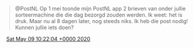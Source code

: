 > @PostNL Op 1 mei toonde mijn PostNL app 2 brieven van onder jullie sorteermachine die die dag bezorgd zouden werden\. Ik weet: het is druk\. Maar nu al 8 dagen later, nog steeds niks\. Ik heb die post nodig\! Kunnen jullie iets doen?

<img src="../../media/tweet.ico" width="12" /> [Sat May 09 10:22:04 +0000 2020](https://twitter.com/DromerDenker/status/1259066095627108353)